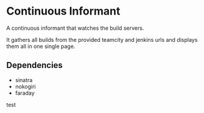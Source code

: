 # Continuous Informant

A continuous informant that watches the build servers.

It gathers all builds from the provided teamcity and jenkins urls and displays them all in one single page.

## Dependencies
* sinatra
* nokogiri
* faraday

test
